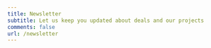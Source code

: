 ```yaml
---
title: Newsletter
subtitle: Let us keep you updated about deals and our projects
comments: false
url: /newsletter
---
```


<script>
  window.location.replace("https://shop.silocitylabs.com/pages/subscribe");
</script>